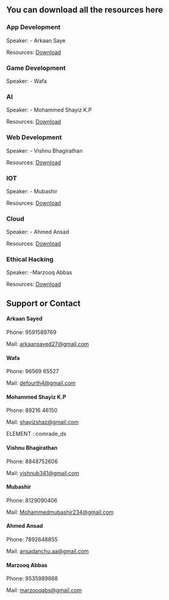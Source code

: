## You can download all the resources here

### App Development

Speaker: - Arkaan Saye

Resources: [Download](https://github.com/glugpace/Intro-to-tech/raw/master/appdev.rar)


### Game Development

Speaker: - Wafa


### AI

Speaker: - Mohammed Shayiz K.P

Resources: [Download](https://github.com/glugpace/Intro-to-tech/raw/master/AI.rar)


### Web Development

Speaker: - Vishnu Bhagirathan

Resources: [Download](https://github.com/glugpace/Intro-to-tech/raw/master/Web.rar)


### IOT

Speaker: - Mubashir

Resources: [Download](//)


### Cloud

Speaker: - Ahmed Ansad

Resources: [Download](https://github.com/glugpace/Intro-to-tech/raw/master/Cloud.rar)



### Ethical Hacking

Speaker: -Marzooq Abbas

Resources: [Download](https://github.com/glugpace/Intro-to-tech/raw/master/Ethical%20Hacking.rar)


## Support or Contact

#### Arkaan Sayed

Phone: 9591589769

Mail: arkaansayed27@gmail.com


#### Wafa

Phone: 96569 65527

Mail: defourth4@gmail.com


#### Mohammed Shayiz K.P

Phone: 89216 46150

Mail: shayizshaz@gmail.com

ELEMENT : comrade_ds


#### Vishnu Bhagirathan

Phone: 8848752606

Mail: vishnub341@gmail.com


#### Mubashir

Phone: 8129090406 

Mail: Mohammedmubashir234@gmail.com


#### Ahmed Ansad

Phone: 7892648855

Mail: ansadanchu.aa@gmail.com



#### Marzooq Abbas

Phone: 9535989868

Mail: marzooqabs@gmail.com


